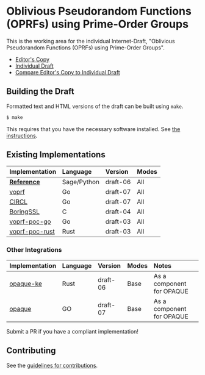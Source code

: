 # Oblivious Pseudorandom Functions (OPRFs) using Prime-Order Groups

This is the working area for the individual Internet-Draft, "Oblivious Pseudorandom Functions (OPRFs) using Prime-Order Groups".

* [Editor's Copy](https://cfrg.github.io/draft-irtf-cfrg-voprf/#go.draft-irtf-cfrg-voprf.html)
* [Individual Draft](https://tools.ietf.org/html/draft-irtf-cfrg-voprf)
* [Compare Editor's Copy to Individual Draft](https://cfrg.github.io/draft-irtf-cfrg-voprf/#go.draft-irtf-cfrg-voprf.diff)

## Building the Draft

Formatted text and HTML versions of the draft can be built using `make`.

```sh
$ make
```

This requires that you have the necessary software installed.  See
[the instructions](https://github.com/martinthomson/i-d-template/blob/master/doc/SETUP.md).

## Existing Implementations

| Implementation                                                            | Language | Version  | Modes  |
| ------------------------------------------------------------------------- |:---------|:---------|:-------|
| [**Reference**](https://github.com/cfrg/draft-irtf-cfrg-voprf/tree/master/poc)        | Sage/Python | draft-06 | All |
| [voprf](https://github.com/bytemare/voprf)                               | Go       | draft-07 | All    |
| [CIRCL](https://github.com/cloudflare/circl)                              | Go       | draft-07 | All    |
| [BoringSSL](https://boringssl.googlesource.com/boringssl/+/refs/heads/master/crypto/trust_token/) | C       | draft-04 | All    |
| [voprf-poc-go](https://github.com/alxdavids/voprf-poc/tree/master/go)     | Go       | draft-03 | All    |
| [voprf-poc-rust](https://github.com/alxdavids/voprf-poc/tree/master/rust) | Rust     | draft-03 | All    |

### Other Integrations

| Implementation                                                            | Language | Version  | Modes  | Notes |
| ------------------------------------------------------------------------- |:---------|:---------|:-------|:------|
| [opaque-ke](https://github.com/novifinancial/opaque-ke/)                  | Rust     | draft-06 | Base   | As a component for OPAQUE |
| [opaque](https://github.com/bytemare/opaque)                              | GO       | draft-07 | Base   | As a component for OPAQUE |

Submit a PR if you have a compliant implementation!

## Contributing

See the
[guidelines for contributions](https://github.com/cfrg/draft-irtf-cfrg-voprf/blob/master/CONTRIBUTING.md).
